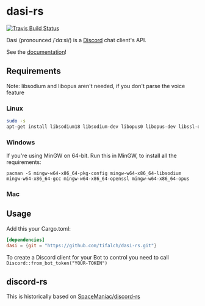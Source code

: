 # dasi-rs
[![Travis Build Status](https://img.shields.io/travis/tifalch/dasi-rs.svg?style=flat-square)](https://travis-ci.org/TibFalch/dasi-rs)

Dasi (pronounced /ˈdɑːsi/) is a [Discord](https://discordapp.com) chat client's API.

See the [documentation](http://tifalch.github.io/dasi-rs/dasi/)!

## Requirements
Note: libsodium and libopus aren't needed, if you don't parse the voice feature
### Linux
```bash
sudo -s
apt-get install libsodium18 libsodium-dev libopus0 libopus-dev libssl-dev
```
### Windows
If you're using MinGW on 64-bit. Run this in MinGW, to install all the requirements:
```
pacman -S mingw-w64-x86_64-pkg-config mingw-w64-x86_64-libsodium mingw-w64-x86_64-gcc mingw-w64-x86_64-openssl mingw-w64-x86_64-opus
```
### Mac

## Usage
Add this your Cargo.toml:
```toml
[dependencies]
dasi = {git = "https://github.com/tifalch/dasi-rs.git"}
```

To create a Discord client for your Bot to control you need to call `Discord::from_bot_token("YOUR-TOKEN")`

## discord-rs
This is historically based on [SpaceManiac/discord-rs](https://github.com/SpaceManiac/discord-rs)
